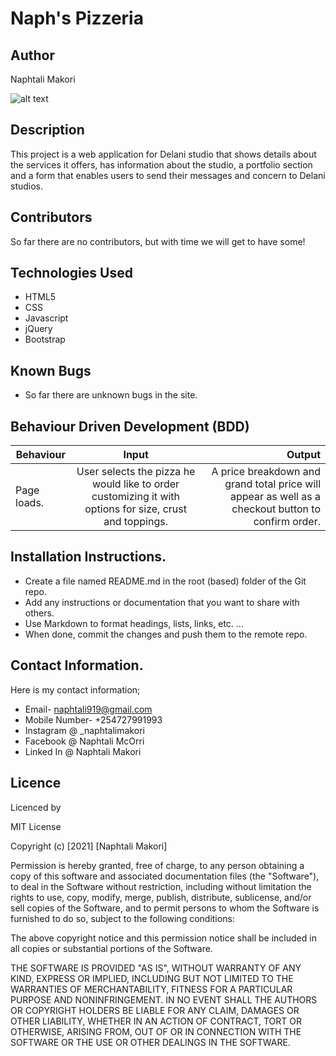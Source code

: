 # Naph's Pizzeria

## Author
Naphtali Makori

![alt text](https://scontent.fnbo2-1.fna.fbcdn.net/v/t1.6435-9/47052425_566646967118417_7131414301583081472_n.jpg?_nc_cat=105&ccb=1-3&_nc_sid=8bfeb9&_nc_eui2=AeEEBFqxyl0wDWIp9ftLq2aJivs6Xuj-Ic6K-zpe6P4hzqsiVfjalzRvKBvjMKBC9N3wsXOW7i68vPpWCEfytyMX&_nc_ohc=T6qfraxtzEAAX-0VYeH&_nc_ht=scontent.fnbo2-1.fna&oh=9ab1ef42f3d06255061472b16431abf7&oe=60D3C6F6)


## Description
This project is a web application for Delani studio that shows details about the services it offers, has information about the studio, a portfolio section and a form that enables users to send their messages and concern to Delani studios.

## Contributors
So far there are no contributors, but with time we will get to have some!


## Technologies Used
* HTML5
* CSS
* Javascript
* jQuery
* Bootstrap

## Known Bugs
* So far there are unknown bugs in the site.

## Behaviour Driven Development (BDD)
|Behaviour 	           |    Input 	                 |       Output          |
|----------------------------------------------|:-----------------------------------:|-----------------------------:|       
|Page loads.                         |   User selects the pizza he would like to order customizing it with options for size, crust and toppings.                   |A price breakdown and grand total price will appear as well as a checkout button to confirm order.     |                       |


## Installation Instructions.
* Create a file named README.md in the root (based) folder of the Git repo.
* Add any instructions or documentation that you want to share with others. 
* Use Markdown to format headings, lists, links, etc. ...
* When done, commit the changes and push them to the remote repo.

## Contact Information.
Here is my contact information;
* Email- naphtali919@gmail.com
* Mobile Number- +254727991993
* Instagram @ _naphtalimakori
* Facebook @ Naphtali McOrri
* Linked In @ Naphtali Makori
## Licence
Licenced by

MIT License

Copyright (c) [2021] [Naphtali Makori]

Permission is hereby granted, free of charge, to any person obtaining a copy
of this software and associated documentation files (the "Software"), to deal
in the Software without restriction, including without limitation the rights
to use, copy, modify, merge, publish, distribute, sublicense, and/or sell
copies of the Software, and to permit persons to whom the Software is
furnished to do so, subject to the following conditions:

The above copyright notice and this permission notice shall be included in all
copies or substantial portions of the Software.

THE SOFTWARE IS PROVIDED "AS IS", WITHOUT WARRANTY OF ANY KIND, EXPRESS OR
IMPLIED, INCLUDING BUT NOT LIMITED TO THE WARRANTIES OF MERCHANTABILITY,
FITNESS FOR A PARTICULAR PURPOSE AND NONINFRINGEMENT. IN NO EVENT SHALL THE
AUTHORS OR COPYRIGHT HOLDERS BE LIABLE FOR ANY CLAIM, DAMAGES OR OTHER
LIABILITY, WHETHER IN AN ACTION OF CONTRACT, TORT OR OTHERWISE, ARISING FROM,
OUT OF OR IN CONNECTION WITH THE SOFTWARE OR THE USE OR OTHER DEALINGS IN THE
SOFTWARE.

